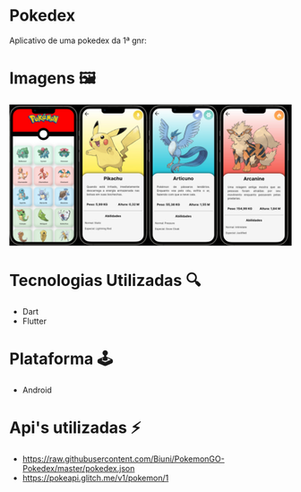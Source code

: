 # Pokedex
Aplicativo de uma pokedex da 1ª gnr:

# Imagens 🖼️
![alt text](https://github.com/MedeirosWesley/pokedex/blob/main/pokedexApp.png)

# Tecnologias Utilizadas 🔍
* Dart
* Flutter

# Plataforma 🕹️
* Android 

# Api's utilizadas ⚡
* https://raw.githubusercontent.com/Biuni/PokemonGO-Pokedex/master/pokedex.json
* https://pokeapi.glitch.me/v1/pokemon/1
